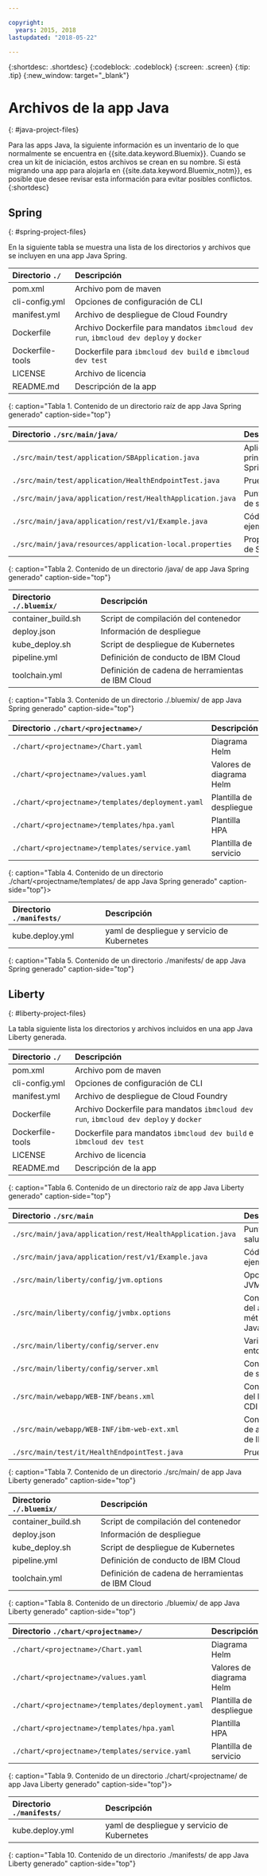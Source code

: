 ```yaml
---

copyright:
  years: 2015, 2018
lastupdated: "2018-05-22"

---
```


{:shortdesc: .shortdesc}
{:codeblock: .codeblock}
{:screen: .screen}
{:tip: .tip}
{:new_window: target="_blank"}

# Archivos de la app Java
{: #java-project-files}

Para las apps Java, la siguiente información es un inventario de lo que normalmente se encuentra en {{site.data.keyword.Bluemix}}. Cuando se crea un kit de iniciación, estos archivos se crean en su nombre. Si está migrando una app para alojarla en {{site.data.keyword.Bluemix_notm}}, es posible que desee revisar esta información para evitar posibles conflictos.
{:shortdesc}

## Spring
{: #spring-project-files}

En la siguiente tabla se muestra una lista de los directorios y archivos que se incluyen en una app Java Spring.

| Directorio `./`                                  | Descripción                       |
|:------------------------------------------------|:------------------------------------------|
| pom.xml | Archivo pom de maven |
| cli-config.yml | Opciones de configuración de CLI |
| manifest.yml | Archivo de despliegue de Cloud Foundry |
| Dockerfile | Archivo Dockerfile para mandatos `ibmcloud dev run`, `ibmcloud dev deploy` y `docker` |
| Dockerfile-tools | Dockerfile para `ibmcloud dev build` e `ibmcloud dev test` |
| LICENSE | Archivo de licencia |
| README.md | Descripción de la app |
{: caption="Tabla 1. Contenido de un directorio raíz de app Java Spring generado" caption-side="top"}

| Directorio `./src/main/java/` | Descripción                       |
|:------------------------------------------------|:------------------------------------------|
| `./src/main/test/application/SBApplication.java` | Aplicación principal Spring |
| `./src/main/test/application/HealthEndpointTest.java` | Pruebas |
| `./src/main/java/application/rest/HealthApplication.java` | Punto final de salud |
| `./src/main/java/application/rest/v1/Example.java` | Código de ejemplo |
| `./src/main/java/resources/application-local.properties` | Propiedades de Spring |
{: caption="Tabla 2. Contenido de un directorio /java/ de app Java Spring generado" caption-side="top"}

| Directorio `./.bluemix/` | Descripción |
|:------------------------------------------------|:------------------------------------------|
| container_build.sh | Script de compilación del contenedor |
| deploy.json | Información de despliegue |
| kube_deploy.sh | Script de despliegue de Kubernetes |
| pipeline.yml | Definición de conducto de IBM Cloud |
| toolchain.yml | Definición de cadena de herramientas de IBM Cloud |
{: caption="Tabla 3. Contenido de un directorio ./.bluemix/ de app Java Spring generado" caption-side="top"}

| Directorio `./chart/<projectname>/` | Descripción |
|:------------------------------------------------|:------------------------------------------|
| `./chart/<projectname>/Chart.yaml` | Diagrama Helm |
| `./chart/<projectname>/values.yaml` | Valores de diagrama Helm |
| `./chart/<projectname>/templates/deployment.yaml` | Plantilla de despliegue |
| `./chart/<projectname>/templates/hpa.yaml` | Plantilla HPA |
| `./chart/<projectname>/templates/service.yaml` | Plantilla de servicio |
{: caption="Tabla 4. Contenido de un directorio ./chart/<projectname/templates/ de app Java Spring generado" caption-side="top"}>

| Directorio `./manifests/` | Descripción |
|:------------------------------------------------|:------------------------------------------|
| kube.deploy.yml | yaml de despliegue y servicio de Kubernetes |
{: caption="Tabla 5. Contenido de un directorio ./manifests/ de app Java Spring generado" caption-side="top"}

## Liberty
{: #liberty-project-files}

La tabla siguiente lista los directorios y archivos incluidos en una app Java Liberty generada.

| Directorio `./`                                  | Descripción                       |
|:------------------------------------------------|:------------------------------------------|
| pom.xml | Archivo pom de maven |
| cli-config.yml | Opciones de configuración de CLI |
| manifest.yml | Archivo de despliegue de Cloud Foundry |
| Dockerfile | Archivo Dockerfile para mandatos `ibmcloud dev run`, `ibmcloud dev deploy` y `docker` |
| Dockerfile-tools | Dockerfile para mandatos `ibmcloud dev build` e `ibmcloud dev test` |
| LICENSE | Archivo de licencia |
| README.md | Descripción de la app |
{: caption="Tabla 6. Contenido de un directorio raíz de app Java Liberty generado" caption-side="top"}

| Directorio `./src/main` | Descripción |
|:------------------------------------------------|:------------------------------------------|
| `./src/main/java/application/rest/HealthApplication.java` | Punto final de salud |
| `./src/main/java/application/rest/v1/Example.java` | Código de ejemplo |
| `./src/main/liberty/config/jvm.options` | Opciones de JVM |
| `./src/main/liberty/config/jvmbx.options` | Configuración del agente de métricas de Java |
| `./src/main/liberty/config/server.env` | Variables de entorno |
| `./src/main/liberty/config/server.xml` | Configuración de servidor |
| `./src/main/webapp/WEB-INF/beans.xml` | Configuración del bean de CDI |
| `./src/main/webapp/WEB-INF/ibm-web-ext.xml` | Configuración de app web de IBM |
| `./src/main/test/it/HealthEndpointTest.java` | Pruebas |
{: caption="Tabla 7. Contenido de un directorio ./src/main/ de app Java Liberty generado" caption-side="top"}

| Directorio `./.bluemix/` | Descripción |
|:------------------------------------------------|:------------------------------------------|
| container_build.sh | Script de compilación del contenedor |
| deploy.json | Información de despliegue |
| kube_deploy.sh | Script de despliegue de Kubernetes |
| pipeline.yml | Definición de conducto de IBM Cloud |
| toolchain.yml | Definición de cadena de herramientas de IBM Cloud |
{: caption="Tabla 8. Contenido de un directorio ./bluemix/ de app Java Liberty generado" caption-side="top"}

| Directorio `./chart/<projectname>/` | Descripción |
|:------------------------------------------------|:------------------------------------------|
| `./chart/<projectname>/Chart.yaml` | Diagrama Helm |
| `./chart/<projectname>/values.yaml` | Valores de diagrama Helm |
| `./chart/<projectname>/templates/deployment.yaml` | Plantilla de despliegue |
| `./chart/<projectname>/templates/hpa.yaml` | Plantilla HPA |
| `./chart/<projectname>/templates/service.yaml` | Plantilla de servicio |
{: caption="Tabla 9. Contenido de un directorio ./chart/<projectname/ de app Java Liberty generado" caption-side="top"}>

| Directorio `./manifests/` | Descripción |
|:------------------------------------------------|:------------------------------------------|
| kube.deploy.yml | yaml de despliegue y servicio de Kubernetes |
{: caption="Tabla 10. Contenido de un directorio ./manifests/ de app Java Liberty generado" caption-side="top"}
